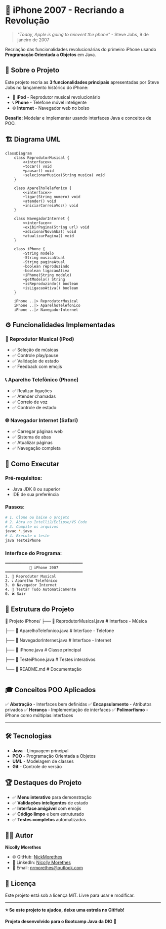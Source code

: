 # 📱 iPhone 2007 - Recriando a Revolução

> *"Today, Apple is going to reinvent the phone"* - Steve Jobs, 9 de janeiro de 2007

Recriação das funcionalidades revolucionárias do primeiro iPhone usando **Programação Orientada a Objetos** em Java.

## 🎯 Sobre o Projeto

Este projeto recria as **3 funcionalidades principais** apresentadas por Steve Jobs no lançamento histórico do iPhone:

- 🎵 **iPod** - Reprodutor musical revolucionário
- 📞 **Phone** - Telefone móvel inteligente  
- 🌐 **Internet** - Navegador web no bolso

**Desafio:** Modelar e implementar usando interfaces Java e conceitos de POO.

## 🏗️ Diagrama UML

```mermaid
classDiagram
    class ReprodutorMusical {
        <<interface>>
        +tocar() void
        +pausar() void
        +selecionarMusica(String musica) void
    }
    
    class AparelhoTelefonico {
        <<interface>>
        +ligar(String numero) void
        +atender() void
        +iniciarCorreioVoz() void
    }
    
    class NavegadorInternet {
        <<interface>>
        +exibirPagina(String url) void
        +adicionarNovaAba() void
        +atualizarPagina() void
    }
    
    class iPhone {
        -String modelo
        -String musicaAtual
        -String paginaAtual
        -boolean reproduzindo
        -boolean ligacaoAtiva
        +iPhone(String modelo)
        +getModelo() String
        +isReproduzindo() boolean
        +isLigacaoAtiva() boolean
    }
    
    iPhone ..|> ReprodutorMusical
    iPhone ..|> AparelhoTelefonico
    iPhone ..|> NavegadorInternet
```

## ⚙️ Funcionalidades Implementadas

### 🎵 Reprodutor Musical (iPod)
- ✅ Seleção de músicas
- ✅ Controle play/pause
- ✅ Validação de estado
- ✅ Feedback com emojis

### 📞 Aparelho Telefônico (Phone)
- ✅ Realizar ligações
- ✅ Atender chamadas
- ✅ Correio de voz
- ✅ Controle de estado

### 🌐 Navegador Internet (Safari)
- ✅ Carregar páginas web
- ✅ Sistema de abas
- ✅ Atualizar páginas
- ✅ Navegação completa


## 🚀 Como Executar

### Pré-requisitos:
- Java JDK 8 ou superior
- IDE de sua preferência

### Passos:
``` bash
# 1. Clone ou baixe o projeto
# 2. Abra no IntelliJ/Eclipse/VS Code
# 3. Compile os arquivos
javac *.java
# 4. Execute o teste
java TesteiPhone
```
### Interface do Programa:
``` 
═══════════════════════════════════
           📱 iPhone 2007
═══════════════════════════════════
1. 🎵 Reprodutor Musical
2. 📞 Aparelho Telefônico  
3. 🌐 Navegador Internet
4. 🧪 Testar Tudo Automaticamente
0. ❌ Sair

```

## 📂 Estrutura do Projeto


📁 Projeto iPhone/
├── 📄 ReprodutorMusical.java     # Interface - Música

├── 📄 AparelhoTelefonico.java    # Interface - Telefone  

├── 📄 NavegadorInternet.java     # Interface - Internet

├── 📄 iPhone.java                # Classe principal

├── 📄 TesteiPhone.java           # Testes interativos

└── 📄 README.md                  # Documentação

```
```


## 🎓 Conceitos POO Aplicados
✅ **Abstração** - Interfaces bem definidas
✅ **Encapsulamento** - Atributos privados
✅ **Herança** - Implementação de interfaces
✅ **Polimorfismo** - iPhone como múltiplas interfaces

---

## 🛠️ Tecnologias

- **Java** - Linguagem principal
- **POO** - Programação Orientada a Objetos
- **UML** - Modelagem de classes
- **Git** - Controle de versão

## 🏆 Destaques do Projeto

- ✅ **Menu interativo** para demonstração
- ✅ **Validações inteligentes** de estado  
- ✅ **Interface amigável** com emojis
- ✅ **Código limpo** e bem estruturado
- ✅ **Testes completos** automatizados

## 👨‍💻 Autor

**Nicolly Morethes**
- 🌐 GitHub: [NickMorethes](https://github.com/NickMorethes)
- 💼 LinkedIn: [Nicolly Morethes](https://www.linkedin.com/in/nicolly-morethes-a20783143)
- 📧 Email: nrmorethes@outlook.com

## 📄 Licença

Este projeto está sob a licença MIT. Livre para usar e modificar.

---

**⭐ Se este projeto te ajudou, deixe uma estrela no GitHub!**

**Projeto desenvolvido para o Bootcamp Java da DIO** 🚀
```

